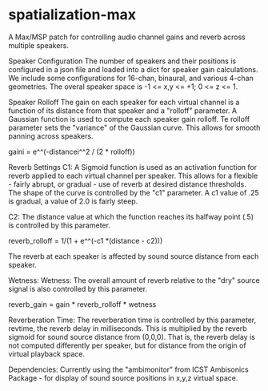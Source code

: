 # spatialization-max
A Max/MSP patch for controlling audio channel gains and reverb across multiple speakers.

Speaker Configuration
The number of speakers and their positions is configured in a json file and loaded into a dict for speaker gain calculations. We include some configurations for 16-chan, binaural, and various 4-chan geometries. The overal speaker space is -1 <= x,y <= +1; 0 <= z <= 1.

Speaker Rolloff
The gain on each speaker for each virtual channel is a function of its distance from that speaker and a "rolloff" parameter. A Gaussian function is used to compute each speaker gain rolloff. Te rolloff parameter sets the "variance" of the Gaussian curve. This allows for smooth panning across speakers.

gaini = e^^(-distancei^^2 / (2 * rolloff))

Reverb Settings
C1: A Sigmoid function is used as an activation function for reverb applied to each virtual channel per speaker. This allows for a flexible - fairly abrupt, or gradual  - use of reverb at desired distance thresholds. The shape of the curve is controlled by the "c1" parameter. A c1 value of .25 is gradual, a value of 2.0 is fairly steep.

C2: The distance value at which the function reaches its halfway point (.5) is controlled by this parameter. 

reverb_rolloff = 1/(1 + e^^(-c1 *(distance - c2)))

The reverb at each speaker is affected by sound source distance from each speaker. 

Wetness:
Wetness: The overall amount of reverb relative to the "dry" source signal is also controlled by this parameter.

reverb_gain = gain * reverb_rolloff * wetness

Reverberation Time: 
The reverberation time is controlled by this parameter, revtime, the reverb delay in milliseconds. This is multiplied by the reverb sigmoid for sound source distance from (0,0,0). That is, the reverb delay is not computed differently per speaker, but for distance from the origin of virtual playback space.

Dependencies:
Currently using the "ambimonitor" from ICST Ambisonics Package - for display of sound source positions in x,y,z virtual space. 
